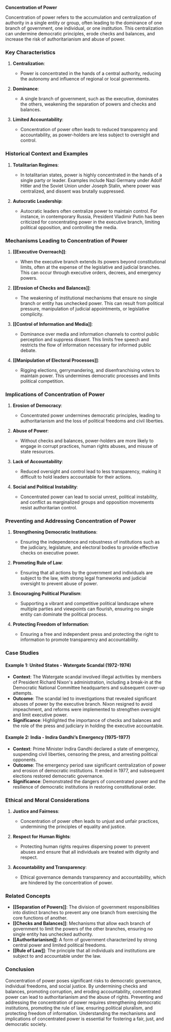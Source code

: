 **Concentration of Power**

Concentration of power refers to the accumulation and centralization of authority in a single entity or group, often leading to the dominance of one branch of government, one individual, or one institution. This centralization can undermine democratic principles, erode checks and balances, and increase the risk of authoritarianism and abuse of power.

### Key Characteristics

1. **Centralization**:
   - Power is concentrated in the hands of a central authority, reducing the autonomy and influence of regional or local governments.
   
2. **Dominance**:
   - A single branch of government, such as the executive, dominates the others, weakening the separation of powers and checks and balances.
   
3. **Limited Accountability**:
   - Concentration of power often leads to reduced transparency and accountability, as power-holders are less subject to oversight and control.

### Historical Context and Examples

1. **Totalitarian Regimes**:
   - In totalitarian states, power is highly concentrated in the hands of a single party or leader. Examples include Nazi Germany under Adolf Hitler and the Soviet Union under Joseph Stalin, where power was centralized, and dissent was brutally suppressed.

2. **Autocratic Leadership**:
   - Autocratic leaders often centralize power to maintain control. For instance, in contemporary Russia, President Vladimir Putin has been criticized for concentrating power in the executive branch, limiting political opposition, and controlling the media.

### Mechanisms Leading to Concentration of Power

1. **[[Executive Overreach]]**:
   - When the executive branch extends its powers beyond constitutional limits, often at the expense of the legislative and judicial branches. This can occur through executive orders, decrees, and emergency powers.

2. **[[Erosion of Checks and Balances]]**:
   - The weakening of institutional mechanisms that ensure no single branch or entity has unchecked power. This can result from political pressure, manipulation of judicial appointments, or legislative complicity.

3. **[[Control of Information and Media]]**:
   - Dominance over media and information channels to control public perception and suppress dissent. This limits free speech and restricts the flow of information necessary for informed public debate.

4. **[[Manipulation of Electoral Processes]]**:
   - Rigging elections, gerrymandering, and disenfranchising voters to maintain power. This undermines democratic processes and limits political competition.

### Implications of Concentration of Power

1. **Erosion of Democracy**:
   - Concentrated power undermines democratic principles, leading to authoritarianism and the loss of political freedoms and civil liberties.
   
2. **Abuse of Power**:
   - Without checks and balances, power-holders are more likely to engage in corrupt practices, human rights abuses, and misuse of state resources.
   
3. **Lack of Accountability**:
   - Reduced oversight and control lead to less transparency, making it difficult to hold leaders accountable for their actions.

4. **Social and Political Instability**:
   - Concentrated power can lead to social unrest, political instability, and conflict as marginalized groups and opposition movements resist authoritarian control.

### Preventing and Addressing Concentration of Power

1. **Strengthening Democratic Institutions**:
   - Ensuring the independence and robustness of institutions such as the judiciary, legislature, and electoral bodies to provide effective checks on executive power.
   
2. **Promoting Rule of Law**:
   - Ensuring that all actions by the government and individuals are subject to the law, with strong legal frameworks and judicial oversight to prevent abuse of power.
   
3. **Encouraging Political Pluralism**:
   - Supporting a vibrant and competitive political landscape where multiple parties and viewpoints can flourish, ensuring no single entity can dominate the political process.
   
4. **Protecting Freedom of Information**:
   - Ensuring a free and independent press and protecting the right to information to promote transparency and accountability.

### Case Studies

#### Example 1: **United States - Watergate Scandal (1972-1974)**

- **Context**: The Watergate scandal involved illegal activities by members of President Richard Nixon's administration, including a break-in at the Democratic National Committee headquarters and subsequent cover-up attempts.
- **Outcome**: The scandal led to investigations that revealed significant abuses of power by the executive branch. Nixon resigned to avoid impeachment, and reforms were implemented to strengthen oversight and limit executive power.
- **Significance**: Highlighted the importance of checks and balances and the role of the press and judiciary in holding the executive accountable.

#### Example 2: **India - Indira Gandhi’s Emergency (1975-1977)**

- **Context**: Prime Minister Indira Gandhi declared a state of emergency, suspending civil liberties, censoring the press, and arresting political opponents.
- **Outcome**: The emergency period saw significant centralization of power and erosion of democratic institutions. It ended in 1977, and subsequent elections restored democratic governance.
- **Significance**: Demonstrated the dangers of concentrated power and the resilience of democratic institutions in restoring constitutional order.

### Ethical and Moral Considerations

1. **Justice and Fairness**:
   - Concentration of power often leads to unjust and unfair practices, undermining the principles of equality and justice.
   
2. **Respect for Human Rights**:
   - Protecting human rights requires dispersing power to prevent abuses and ensure that all individuals are treated with dignity and respect.
   
3. **Accountability and Transparency**:
   - Ethical governance demands transparency and accountability, which are hindered by the concentration of power.

### Related Concepts

- **[[Separation of Powers]]**: The division of government responsibilities into distinct branches to prevent any one branch from exercising the core functions of another.
- **[[Checks and Balances]]**: Mechanisms that allow each branch of government to limit the powers of the other branches, ensuring no single entity has unchecked authority.
- **[[Authoritarianism]]**: A form of government characterized by strong central power and limited political freedoms.
- **[[Rule of Law]]**: The principle that all individuals and institutions are subject to and accountable under the law.

### Conclusion

Concentration of power poses significant risks to democratic governance, individual freedoms, and social justice. By undermining checks and balances, promoting corruption, and eroding accountability, concentrated power can lead to authoritarianism and the abuse of rights. Preventing and addressing the concentration of power requires strengthening democratic institutions, promoting the rule of law, ensuring political pluralism, and protecting freedom of information. Understanding the mechanisms and implications of concentrated power is essential for fostering a fair, just, and democratic society.